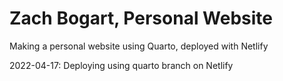 # Zach Bogart, Personal Website

Making a personal website using Quarto, deployed with Netlify

2022-04-17: Deploying using quarto branch on Netlify
